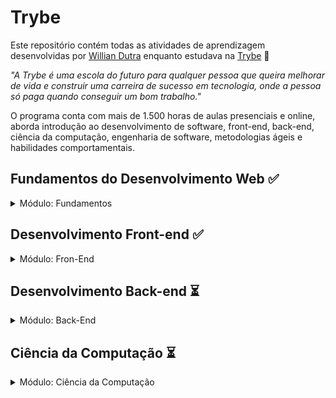 # Trybe

Este repositório contém todas as atividades de aprendizagem desenvolvidas por [Willian Dutra](https://www.linkedin.com/in/williandutra/) enquanto estudava na [Trybe](https://www.betrybe.com/) :rocket:

_"A Trybe é uma escola do futuro para qualquer pessoa que queira melhorar de vida e construir uma carreira de sucesso em tecnologia, onde a pessoa só paga quando conseguir um bom trabalho."_

O programa conta com mais de 1.500 horas de aulas presenciais e online, aborda introdução ao desenvolvimento de software, front-end, back-end, ciência da computação, engenharia de software, metodologias ágeis e habilidades comportamentais.

## Fundamentos do Desenvolvimento Web :white_check_mark:

<details>
 <summary> Módulo: Fundamentos </summary>

##### Bloco 1: Introdução - Unix & Shell

- [x] 1-3: _Unix & Shell- Part 1_
- [x] 1-4: _Unix & Shell- Part 2_

##### Bloco 2: Git & GitHub

- [x] 2-1: _O que é e para que serve?_
- [x] 2-2: _Entendendo os comandos_
- [x] 2-3: _Internet - Entendendo como ela funciona_

##### Bloco 3: Introdução - HTML & CSS

- [x] 3-1: _HTML & CSS - Estruturas de página_
- [x] 3-2: _HTML & CSS - Primeiros passos em CSS_
- [x] 3-3: _HTML & CSS - Seletores e posicionamento_
- [x] 3-4: _HTML Semântico_
- [x] 3-5: _[Projeto - HTML & CSS]_

##### Bloco 4: Introdução - JavaScript

- [x] 4-1: _JavaScript - Primeiros passos_
- [x] 4-2: _JavaScript - Array e loop For_
- [x] 4-3: _JavaScript - Lógica de Programação e Algoritmos_
- [x] 4-4: _JavaScript - Objetos e funções_
- [x] 4-5: _[Projeto - Playground Functions]_

##### Bloco 5: JavaScript - DOM, Eventos e Web Storage

- [x] 5-1: _JavaScript - DOM e seletores_
- [x] 5-2: _JavaScript - Trabalhando com elementos_
- [x] 5-3: _JavaScript - Eventos_
- [x] 5-4: _JavaScript - Web Storage_
- [x] 5-6: _[Projeto - Arte com Pixels]_

##### Bloco 6: HTML & CSS avançado

- [x] 6-1: _HTML & CSS - Forms_
- [x] 6-2: _Bibliotecas JavaScript e Frameworks CSS_
- [x] 6-3: _CSS Flexbox - Part 1_
- [x] 6-4: _CSS Flexbox - Part 2_
- [x] 6-5: _CSS Responsivo - Mobile First_
- [x] 6-6: _[Projeto - Trybewarts]_

##### Bloco 7: JavaScript ES6 & Testes Unitários

- [x] 7-1: _JavaScript ES6 - let, const, arrow functions e template literals_
- [x] 7-2: _JavaScript ES6 - Objects_
- [x] 7-3: _Testes unitários em JavaScript_
- [x] 7-4: _[Projeto - JavaScript Testes Unitários]_

##### Bloco 8: JavaScript ES6 - Higher Order Functions

- [x] 8-1: _JavaScript ES6 - Introdução à Higher Order Functions_
- [x] 8-2: _JavaScript ES6 - Higher Order Functions - forEach, find, some, every, sort_
- [x] 8-3: _JavaScript ES6 - Higher Order Functions - map e filter_
- [x] 8-4: _JavaScript ES6 - Higher Order Functions - reduce_
- [x] 8-5: _JavaScript ES6 - spread operator, rest parameter, destructuring e mais_
- [x] 8-6: _[Projeto - Zoo functions]_
</details>

## Desenvolvimento Front-end :white_check_mark:

<details>
  <summary> Módulo: Fron-End </summary>

##### Bloco 1: Assincronicidade & Callbacks

- [x] 1-1: _JavaScript Assíncrono e Callbacks_
- [x] 1-2: _JavaScript Promises_
- [x] 1-3: _Jest - Testes Assí­ncronos_
- [x] 1-4: _[Projeto - Carrinho de Compras]_

##### Bloco 2: Introdução - React

- [x] 2-1: _'Hello, world!' no React!_
- [x] 2-2: _Componentes React_
- [x] 2-3: _[Projeto - Movie Cards Library]_

##### Bloco 3: React

- [x] 3-1: _Components com estado_
- [x] 3-2: _Eventos e formulários no React_
- [x] 3-3: _[Projeto - Movie Cards Library Stateful]_

##### Bloco 4: React

- [x] 4-1: _Melhorando o reuso de componentes: props.children e PropTypes_
- [x] 4-2: _Ciclo de vida de componentes em React_
- [x] 4-3: _React Router_
- [x] 4-4: _[Projeto - Movie Cards Library CRUD]_

##### Bloco 5: Metodologias Ágeis

- [x] 5-1: _Metodologias Ágeis_
- [x] 5-2: _[Projeto - Frontend Online Store]_

##### Bloco 6: Testes em React

- [x] 6-1: _Testando React com a React Testing Library_
- [x] 6-2: _Testando React com a React Testing Library - Parte 2_
- [x] 6-3: _[Projeto - Testes em React]_

##### Bloco 7: Introdução ao Redux

- [x] 7-1: _Introdução ao Redux_
- [x] 7-2: _React com Redux - Parte 1_
- [x] 7-3: _React com Redux - Prática_
- [x] 7-4: _React com Redux - Parte 2_
- [x] 7-5: _Testes síncronos com React-Redux_
- [x] 7-6: _[Projeto - Tabela com filtros de dados]_

##### Bloco 8: Projeto React - Trivia

- [x] 8-1: _[Projeto - Jogo de Trivia]_

##### Bloco 9: React & Context API

- [x] 9-1: _React Hooks - useState e useEffect_
- [x] 9-2: _Context API do React_
- [x] 9-3: _Custom Hooks_
- [x] 9-4: _[Projeto - StarWars Datatable com Context API e Hooks]_

##### Bloco 10: Projeto Final de Front-end

- [x] 10-1: _[Projeto - App de Receitas]_
</details>

## Desenvolvimento Back-end :hourglass_flowing_sand:

<details>
  <summary> Módulo: Back-End </summary>

#### Bloco 1: Docker

- [x] 1-1: _Utilizando Container - Docker_
- [x] 1-2: _Manipulando imagens no Docker_
- [x] 1-3: _Orquestrando Containers com Docker Compose_
- [ ] 1-4: _[Projeto - Docker Todo-List_

##### Bloco 2: Introdução - Bancos de dados relacionais

- [x] 2-1: _Banco de dados SQL_
- [x] 2-2: _Encontrando dados em um banco de dados_
- [x] 2-3: _Filtrando dados de forma especí­fica_
- [x] 2-4: _Manipulando tabelas_
- [x] 2-5: _[Projeto - All For One]_

##### Bloco 3: Funções SQL, JOINS e Normalização

- [x] 3-1: _Funções mais usadas no SQL_
- [x] 3-2: _Descomplicando JOINs e UNIONs_
- [x] 3-3: _Stored Routines & Subqueries_
- [x] 3-4: _[Projeto - Vocabulary Booster]_

##### Bloco 4: Introdução ao Node.js

- [x] 4-1: _Runtime Assíncrono_
- [ ] 4-2: _API REST com Express_
- [ ] 4-3: _Testes de Integração_
- [ ] 4-4: _Express e Middlewares_
- [ ] 4-5: _Express e MySQL_
- [ ] 4-6: _[Projeto - Talker Manager]_

##### Bloco 5: Arquitetura de Software: Model, Service e Controller

- [ ] 5-1: _Arquitetura de Software: Camada Model_
- [ ] 5-2: _Arquitetura de Software: Camada Service_
- [ ] 5-3: _Arquitetura de Software: Camada Controller_
- [ ] 5-4: _[Projeto - Store Manager]_

##### Bloco 6: ORM e Autenticação

- [ ] 6-1: _ORM - Interface da aplicação com o banco de dados_
- [ ] 6-2: _ORM - Associations 1:1 e 1:N_
- [ ] 6-3: _ORM - Associations N:N e Transactions_
- [ ] 6-4: _JWT - (JSON Web Token)_
- [ ] 6-5: _[Projeto - API de Blogs]_

##### Bloco 7: Deployment

- [ ] 7-1: _Infraestrutura - Deploy com Heroku_
- [ ] 7-2: _Deploy Docker & Heroku_
- [ ] 7-3: _[Projeto - Stranger Things]_

##### Bloco 8: Introdução a TypeScripy

- [ ] 8-1: _Introdução ao TypeScript_
- [ ] 8-2: _Tipagem Estática e Generics_
- [ ] 8-3: _Express com TypeScript_
- [ ] 8-4: _[Projeto - Trybesmith]_

##### Bloco 9: Programação Orientada a Objetos

- [ ] 9-1: _Introdução à Orientação a Objetos_
- [ ] 9-2: _Herança e Interfaces_
- [ ] 9-3: _Polimorfismo_
- [ ] 9-4: _SOLID - Introdução e Princípios S, O e D_
- [ ] 9-5: _SOLID - Princípios L e I_
- [ ] 9-6: _[Projeto - Trybers and Dragons]_

##### Bloco 10: Projeto - TFC - Trybe Futebol Clube

- [ ] 10-1: _[Projeto - TFC - Trybe Futebol Clube]_

##### Bloco 11: Introdução ao MongoDB

- [ ] 11-1: _MongoDB - Introdução_
- [ ] 11-2: _Filter Operators_
- [ ] 11-3: _Operadores de consulta_
- [ ] 11-4: _Updates Simples_
- [ ] 11-5: _Updates Complexos - Arrays_
- [ ] 11-6: _[Projeto - Commerce]_

##### Bloco 12: MongoDB com Node.js e POO

- [ ] 12-1: _Mongoose e arquitetura MSC (Camada Model)_
- [ ] 12-2: _Mongoose e arquitetura MSC (Camada Service e Controller)_
- [ ] 12-3: _[Projeto - Car Shop]_

##### Bloco 13: Projeto - App de Delivery

- [ ] 13-1: _[Projeto - App de Devlivery]_

##### Bloco 13: MasterClass - VPS, CI/CD

- [ ] 13-1: _VPS_
- [ ] 13-2: _Dia 2_
</details>

## Ciência da Computação :hourglass_flowing_sand:

<details>
  <summary> Módulo: Ciência da Computação </summary>

##### Bloco 1: Python

- [ ] 1-1: _Aprendendo Python_
- [ ] 1-2: _Testes e Exceções_
- [ ] 1-3: _Entrada e Saí­da de dados_
- [ ] 1-4: _Entrada e Saída de dados_
- [ ] 1-5: _[Projeto - Tech news]_

##### Bloco 2: Padrões de Projeto

- [ ] 2-1: _P.O.O em Python_
- [ ] 2-2: _Padrões - Iteraotr, Adapter, Strategy_
- [ ] 2-3: _Padrões - Decorator, Observer, Factory_
- [ ] 2-4: _[Projeto - Relatórios de Estoque]_

##### Bloco 3: Redes e Raspagem de Dados

- [ ] 3-1: _Arquitetura de redes_
- [ ] 3-2: _Raspagem de dados_
- [ ] 3-3: _Outras Ferramentas de Raspagem de dados_
- [ ] 3-4: _[Projeto - Tech News]_

##### Bloco 4: Algoritmos

- [ ] 4-1: _Complexidade de Algoritmos_
- [ ] 4-2: _Recursividade e Estratégias para solução de problemas_
- [ ] 4-3: _Algoritmos de ordenação e busca_
- [ ] 4-4: _[Projeto - Algoritmos]_

##### Bloco 5: Estrutura de Dados I

- [ ] 5-1: _Arquitetura de Computadores_
- [ ] 5-2: _Arrays_
- [ ] 5-3: _Nó e Listas Encadeadas_
- [ ] 5-4: _Pilhas e Filas_
- [ ] 5-5: _[Projeto - TING - Trybe Is Not Google]_

##### Bloco 6: Estrutura de Dados II

- [ ] 6-1: _Hashmap e Dict_
- [ ] 6-2: _Set_
- [ ] 6-3: _[Projeto - Restaurant Orders]_
</details>
